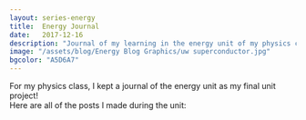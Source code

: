 ```yaml
---
layout: series-energy
title:  Energy Journal
date:   2017-12-16
description: "Journal of my learning in the energy unit of my physics class."
image: "/assets/blog/Energy Blog Graphics/uw superconductor.jpg"
bgcolor: "A5D6A7"
---
```


For my physics class, I kept a journal of the energy unit as my final unit project!  
Here are all of the posts I made during the unit:

